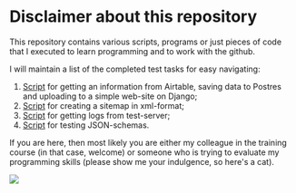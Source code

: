 # Disclaimer about this repository

This repository contains various scripts, programs or just pieces of code that I executed to learn programming and to work with the github.

I will maintain a list of the completed test tasks for easy navigating:

1. [Script](https://github.com/Interligo/script-for-data-uploading-to-website) for getting an information from Airtable, saving data to Postres and uploading to a simple web-site on Django;
2. [Script](https://github.com/Interligo/script-to-creating-sitemap) for creating a sitemap in xml-format;
3. [Script](https://github.com/Interligo/script-to-get-logs) for getting logs from test-server;
4. [Script](https://github.com/Interligo/script-for-testing-json) for testing JSON-schemas.

If you are here, then most likely you are either my colleague in the training course (in that case, welcome) or someone who is trying to evaluate my programming skills (please show me your indulgence, so here's a cat).

![](https://github.com/Interligo/training-tasks/blob/master/cat.jpg)
